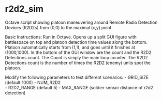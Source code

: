 # r2d2_sim
Octave script showing platoon maneuvering around Remote Radio Detection Devices (R2D2s) from (0,0) to the maximal (x,y) point.

 Basic Instructions:
   Run in Octave.  Opens up a split GUI figure with battlespace on top and
   platoon detection time values along the bottom.  Platoon automatically starts 
   from (1,1), and goes until it finishes at (1000,1000).
   In the bottom of the GUI window are the count and the R2D2 Detections count.
   The Count is simply the main loop counter.  The R2D2 Detections count is the
   number of times the R2D2 (enemy) units spot the platoon.

   Modify the following parameters to test different scenarios:
    - GRID_SIZE (default 1000)
    - NUM_R2D2  
    - R2D2_RANGE  (default 5)
    - MAX_RANGE  (soldier sensor distance of r2d2 detection)
